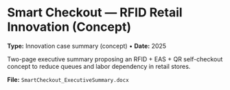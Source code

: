 # Smart Checkout — RFID Retail Innovation (Concept)
**Type:** Innovation case summary (concept) • **Date:** 2025

Two-page executive summary proposing an RFID + EAS + QR self-checkout concept to reduce queues and labor dependency in retail stores.

**File:** `SmartCheckout_ExecutiveSummary.docx` 


